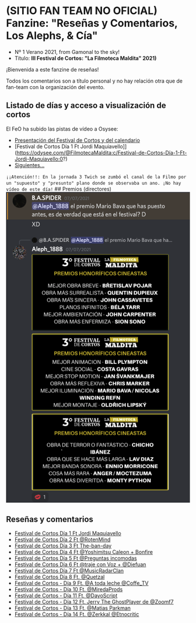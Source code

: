 # (SITIO FAN TEAM NO OFICIAL) Fanzine: "Reseñas y Comentarios, Los Alephs, & Cía"

 - Nº 1 Verano 2021, from Gamonal to the sky!
 - Título: **III Festival de Cortos: "La Filmoteca Maldita" 2021)**

¡Bienvenida a este fanzine de reseñas! 

Todos los comentarios son a título personal y no hay relación otra que de fan-team con la organización del evento.

## Listado de días y acceso a visualización de cortos

El FeO ha subido las pistas de vídeo a Osysee:

- [Presentación del Festival de Cortos y del calendario](https://odysee.com/@FilmotecaMaldita:c/presentaci%C3%B3n-del-festival-de-cortos-y:4)
- [Festival de Cortos Día 1 Ft Jordi Maquiavello]](https://odysee.com/@FilmotecaMaldita:c/Festival-de-Cortos-Día-1-Ft-Jordi-Maquiavello:0?)
- [Siguientes...](https://odysee.com/$/search?q=FilmotecaMaldita%2C%20Festiva%20de%20Cortos) 

`
¡¡Atención!!: En la jornada 3 Twich se zumbó el canal de la Filmo por un "supuesto" y "presunto" plano donde se observaba un ano. ¡No hay vídeo de este día!
`
## Premios (directores)
![](festi-premios.png)

## Reseñas y comentarios
- [Festival de Cortos Día 1 Ft Jordi Maquiavello](./dia1.md)
- [Festival de Cortos Día 2 Ft @RotenMind](./dia2.md)
- [Festival de Cortos Día 3 Ft The-ban-day](./dia3.md)
- [Festival de Cortos Día 4 Ft @Yoshimitsu Caleon + Bonfire](./dia4.md)
- [Festival de Cortos Día 5 Ft @Preguntas incomodas](./dia5.md)
- [Festival de Cortos Día 6 Ft @traje con Voz + @Diefuan](./dia6.md)
- [Festival de Cortos Día 7 Ft @MusicRadarClan](./dia7.md)
- [Festival de Cortos Día 8 Ft. @Quetzal](./dia8.md)
- [Festival de Cortos - Día 9 Ft. @A toda leche @Coffe_TV](./dia9.md)
- [Festival de Cortos - Día 10 Ft. @MiredaProds](./dia10.md)
- [Festival de Cortos - Día 11 Ft. @DayoScript](./dia11.md)
- [Festival de Cortos - Día 12 Ft. Jerry The GhostPlayer de @Zoomf7](./dia12.md)
- [Festival de Cortos - Día 13 Ft. @Matias Parkman](./dia13.md)
- [Festival de Cortos - Día 14 Ft. @Zerkkal @Etnocritic](./dia14.md)

